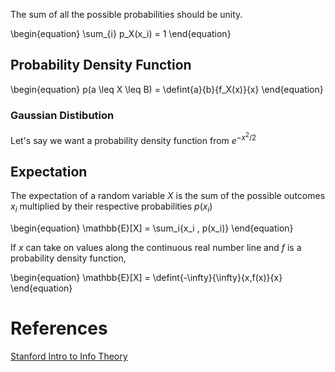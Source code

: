 The sum of all the possible probabilities should be unity.

\begin{equation}
\sum_{i} p_X(x_i) = 1
\end{equation}

## Probability Density Function
\begin{equation}
p(a \leq X \leq B) = \defint{a}{b}{f_X(x)}{x}
\end{equation}

### Gaussian Distibution

Let's say we want a probability density function from $e^{-x^2/2}$

## Expectation

The expectation of a random variable $X$ is the sum of the possible outcomes $x_i$ multiplied by their respective probabilities $p(x_i)$

\begin{equation}
\mathbb{E}[X] = \sum_i{x_i \, p(x_i)}
\end{equation}

If $x$ can take on values along the continuous real number line and $f$ is a probability density function,

\begin{equation}
\mathbb{E}[X] = \defint{-\infty}{\infty}{x\,f(x)}{x}
\end{equation}


# References

[Stanford Intro to Info Theory](https://web.stanford.edu/~montanar/RESEARCH/BOOK/partA.pdf)